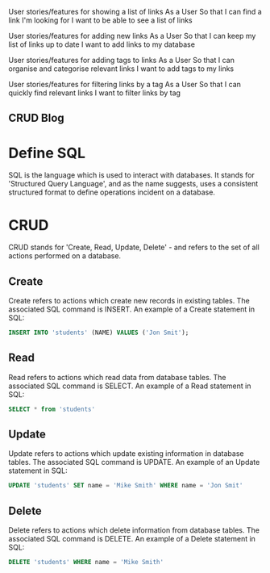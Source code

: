 


User stories/features for showing a list of links
  As a User
  So that I can find a link I'm looking for
  I want to be able to see a list of links

User stories/features for adding new links
  As a User
  So that I can keep my list of links up to date
  I want to add links to my database

User stories/features for adding tags to links
  As a User
  So that I can organise and categorise relevant links
  I want to add tags to my links

User stories/features for filtering links by a tag
  As a User
  So that I can quickly find relevant links
  I want to filter links by tag




CRUD Blog
-----
<!-- Write a short blog post that:
 Defines CRUD
 Defines SQL
 Give SQL examples for each CRUD action -->

# Define SQL
SQL is the language which is used to interact with databases. It stands for 'Structured Query Language', and as the name suggests, uses a consistent structured format to define operations incident on a database.

# CRUD
CRUD stands for 'Create, Read, Update, Delete' - and refers to the set of all actions performed on a database.

## Create
  Create refers to actions which create new records in existing tables. The associated SQL command is INSERT.
  An example of a Create statement in SQL:
  ```SQL
  INSERT INTO 'students' (NAME) VALUES ('Jon Smit');
  ```
## Read
  Read refers to actions which read data from database tables. The associated SQL command is SELECT.
  An example of a Read statement in SQL:
  ```SQL
  SELECT * from 'students'
  ```
## Update
  Update refers to actions which update existing information in database tables. The associated SQL command is UPDATE.
  An example of an Update statement in SQL:
  ```SQL
  UPDATE 'students' SET name = 'Mike Smith' WHERE name = 'Jon Smit'
  ```
## Delete
  Delete refers to actions which delete information from database tables. The associated SQL command is DELETE.
  An example of a Delete statement in SQL:
  ```SQL
  DELETE 'students' WHERE name = 'Mike Smith'
  ```
